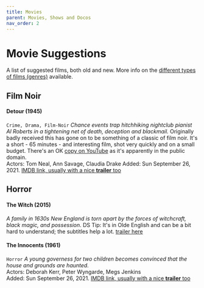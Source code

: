 ```yaml
---
title: Movies
parent: Movies, Shows and Docos
nav_order: 2
---
```


# Movie Suggestions
A list of suggested films, both old and new.  More info on the [different types of films (genres)](movie_genres.md) available.
## Film Noir

#### Detour (1945)
`Crime, Drama, Film-Noir` *Chance events trap hitchhiking nightclub pianist Al Roberts in a tightening net of death, deception and blackmail.* Originally badly received this has gone on to be something of a classic of film noir. It's a short - 65 minutes - and interesting film, shot very quickly and on a small budget. There's an OK [copy on YouTube](https://youtu.be/tap67KjjPu8) as it's apparently in the public domain.  
Actors: Tom Neal, Ann Savage, Claudia Drake
Added: Sun September 26, 2021. [IMDB link, usually with a nice **trailer** too](https://www.imdb.com/title/tt0037638)

## Horror 
#### The Witch (2015)
*A family in 1630s New England is torn apart by the forces of witchcraft, black magic, and possession*.
DS Tip: It's in Olde English and can be a bit hard to understand; the subtitles help a lot.
[trailer here](https://youtu.be/iQXmlf3Sefg)


#### The Innocents (1961)
`Horror` *A young governess for two children becomes convinced that the house and grounds are haunted.*  
Actors: Deborah Kerr, Peter Wyngarde, Megs Jenkins  
Added: Sun September 26, 2021. [IMDB link, usually with a nice **trailer** too](https://www.imdb.com/title/tt0055018)
